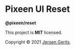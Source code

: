 # Pixeen UI Reset

**@pixeen/reset**

This project is **MIT** licensed.

Copyright © 2021 [Jeroen Gerits](https://github.com/pixeen).

